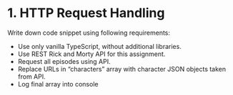 # 1. HTTP Request Handling

Write down code snippet using following requirements:

- Use only vanilla TypeScript, without additional libraries.
- Use REST Rick and Morty API for this assignment.
- Request all episodes using API.
- Replace URLs in “characters” array with character JSON objects taken from API.
- Log final array into console
